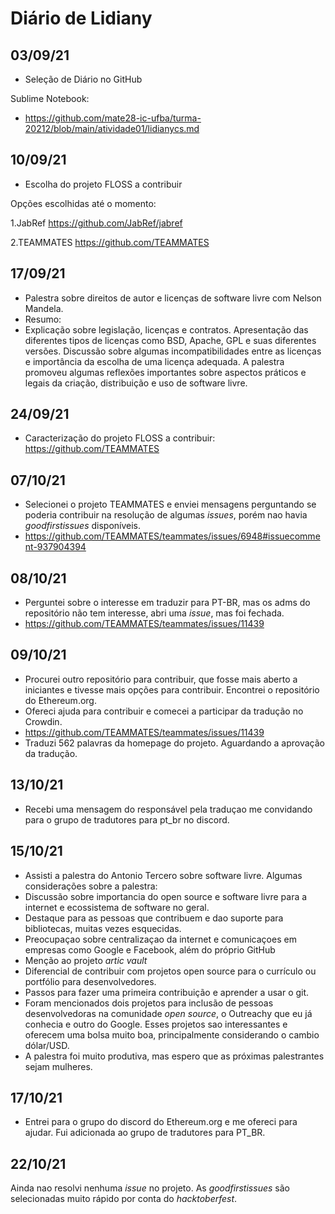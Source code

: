 # Diário de Lidiany

## 03/09/21

+ Seleção de Diário no GitHub

Sublime Notebook:

+ https://github.com/mate28-ic-ufba/turma-20212/blob/main/atividade01/lidianycs.md


## 10/09/21
+ Escolha do projeto FLOSS a contribuir

Opções escolhidas até o momento:

1.JabRef https://github.com/JabRef/jabref


2.TEAMMATES https://github.com/TEAMMATES

## 17/09/21

+ Palestra sobre direitos de autor e licenças de software livre com Nelson Mandela.
+ Resumo:
+   Explicação sobre legislação, licenças e contratos. Apresentação das diferentes tipos de licenças como BSD, Apache, GPL e suas diferentes versões. Discussão sobre algumas incompatibilidades entre as licenças e importância da escolha de uma licença adequada. A palestra promoveu algumas reflexões importantes sobre aspectos práticos e legais da criação, distribuição e uso de software livre.


## 24/09/21

+ Caracterização do projeto FLOSS a contribuir:
https://github.com/TEAMMATES


## 07/10/21
+ Selecionei o projeto TEAMMATES e enviei mensagens perguntando se poderia contribuir na resolução de algumas _issues_, porém nao havia _goodfirstissues_ disponíveis.
+ https://github.com/TEAMMATES/teammates/issues/6948#issuecomment-937904394

## 08/10/21
+ Perguntei sobre o interesse em traduzir para PT-BR, mas os adms do repositório não tem interesse, abri uma _issue_, mas foi fechada.
+ https://github.com/TEAMMATES/teammates/issues/11439

## 09/10/21
+ Procurei outro repositório para contribuir, que fosse mais aberto a iniciantes e tivesse mais opções para contribuir. Encontrei o repositório do Ethereum.org.
+ Ofereci ajuda para contribuir e comecei a participar da tradução no Crowdin.
+ https://github.com/TEAMMATES/teammates/issues/11439
+ Traduzi 562 palavras da homepage do projeto. Aguardando a aprovação da tradução.

## 13/10/21
+ Recebi uma mensagem do responsável pela traduçao me convidando para o grupo de tradutores para pt_br no discord.

## 15/10/21
+ Assisti a palestra do Antonio Tercero sobre software livre. Algumas considerações sobre a palestra:
+ Discussão sobre importancia do open source e software livre para a internet e ecossistema de software no geral. 
+ Destaque para as pessoas que contribuem e dao suporte para bibliotecas, muitas vezes esquecidas.
+ Preocupaçao sobre centralizaçao da internet e comunicaçoes em empresas como Google e Facebook, além do próprio GitHub
+ Menção ao projeto _artic vault_
+ Diferencial de contribuir com projetos open source para o currículo ou portfólio para desenvolvedores.
+ Passos para fazer uma primeira contribuição e aprender a usar o git.
+ Foram mencionados dois projetos para inclusão de pessoas desenvolvedoras na comunidade _open source_, o Outreachy que eu já conhecia e outro do Google. Esses projetos sao interessantes e oferecem uma bolsa muito boa, principalmente considerando o cambio dólar/USD.
+ A palestra foi muito produtiva, mas espero que as próximas palestrantes sejam mulheres.


## 17/10/21
+ Entrei para o grupo do discord do Ethereum.org e me ofereci para ajudar. Fui adicionada ao grupo de tradutores para PT_BR.

## 22/10/21
Ainda nao resolvi nenhuma _issue_ no projeto. As _goodfirstissues_ são selecionadas muito rápido por conta do _hacktoberfest_.
